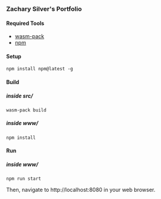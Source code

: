 ### Zachary Silver's Portfolio

#### Required Tools
* [wasm-pack](https://rustwasm.github.io/wasm-pack/installer/)
* [npm](https://docs.npmjs.com/getting-started)

#### Setup
```npm install npm@latest -g```

#### Build
##### inside src/
```wasm-pack build```

##### inside www/
```npm install```

#### Run
##### inside www/
```npm run start```

Then, navigate to http://localhost:8080 in your web browser.
